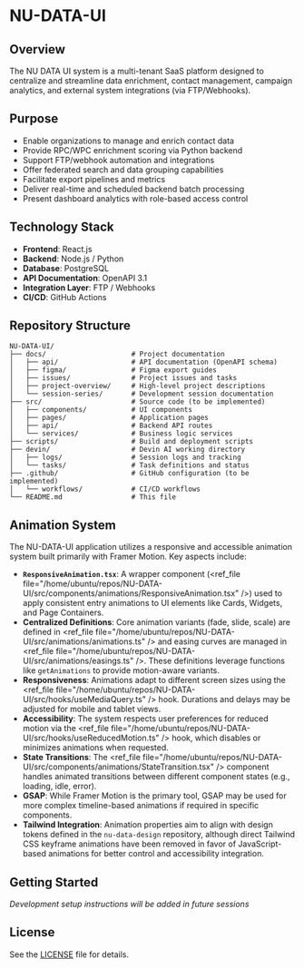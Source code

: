 # NU-DATA-UI

## Overview
The NU DATA UI system is a multi-tenant SaaS platform designed to centralize and streamline data enrichment, contact management, campaign analytics, and external system integrations (via FTP/Webhooks).

## Purpose
- Enable organizations to manage and enrich contact data
- Provide RPC/WPC enrichment scoring via Python backend
- Support FTP/webhook automation and integrations
- Offer federated search and data grouping capabilities
- Facilitate export pipelines and metrics
- Deliver real-time and scheduled backend batch processing
- Present dashboard analytics with role-based access control

## Technology Stack
- **Frontend**: React.js
- **Backend**: Node.js / Python
- **Database**: PostgreSQL
- **API Documentation**: OpenAPI 3.1
- **Integration Layer**: FTP / Webhooks
- **CI/CD**: GitHub Actions

## Repository Structure
```
NU-DATA-UI/
├── docs/                     # Project documentation
│   ├── api/                  # API documentation (OpenAPI schema)
│   ├── figma/                # Figma export guides
│   ├── issues/               # Project issues and tasks
│   ├── project-overview/     # High-level project descriptions
│   └── session-series/       # Development session documentation
├── src/                      # Source code (to be implemented)
│   ├── components/           # UI components
│   ├── pages/                # Application pages
│   ├── api/                  # Backend API routes
│   └── services/             # Business logic services
├── scripts/                  # Build and deployment scripts
├── devin/                    # Devin AI working directory
│   ├── logs/                 # Session logs and tracking
│   └── tasks/                # Task definitions and status
├── .github/                  # GitHub configuration (to be implemented)
│   └── workflows/            # CI/CD workflows
└── README.md                 # This file
```


## Animation System
The NU-DATA-UI application utilizes a responsive and accessible animation system built primarily with Framer Motion. Key aspects include:

- **`ResponsiveAnimation.tsx`**: A wrapper component (<ref_file file="/home/ubuntu/repos/NU-DATA-UI/src/components/animations/ResponsiveAnimation.tsx" />) used to apply consistent entry animations to UI elements like Cards, Widgets, and Page Containers.
- **Centralized Definitions**: Core animation variants (fade, slide, scale) are defined in <ref_file file="/home/ubuntu/repos/NU-DATA-UI/src/animations/animations.ts" /> and easing curves are managed in <ref_file file="/home/ubuntu/repos/NU-DATA-UI/src/animations/easings.ts" />. These definitions leverage functions like `getAnimations` to provide motion-aware variants.
- **Responsiveness**: Animations adapt to different screen sizes using the <ref_file file="/home/ubuntu/repos/NU-DATA-UI/src/hooks/useMediaQuery.ts" /> hook. Durations and delays may be adjusted for mobile and tablet views.
- **Accessibility**: The system respects user preferences for reduced motion via the <ref_file file="/home/ubuntu/repos/NU-DATA-UI/src/hooks/useReducedMotion.ts" /> hook, which disables or minimizes animations when requested.
- **State Transitions**: The <ref_file file="/home/ubuntu/repos/NU-DATA-UI/src/components/animations/StateTransition.tsx" /> component handles animated transitions between different component states (e.g., loading, idle, error).
- **GSAP**: While Framer Motion is the primary tool, GSAP may be used for more complex timeline-based animations if required in specific components.
- **Tailwind Integration**: Animation properties aim to align with design tokens defined in the `nu-data-design` repository, although direct Tailwind CSS keyframe animations have been removed in favor of JavaScript-based animations for better control and accessibility integration.

## Getting Started
*Development setup instructions will be added in future sessions*

## License
See the [LICENSE](LICENSE) file for details.
